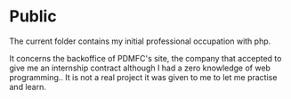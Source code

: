 # Public

The current folder contains my initial professional occupation with php. 

It concerns the backoffice of PDMFC's site, the company that accepted to give me an internship contract although I had a zero knowledge of 
web programming..
It is not a real project it was given to me to let me practise and learn.
